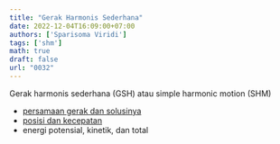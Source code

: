 ```yaml
---
title: "Gerak Harmonis Sederhana"
date: 2022-12-04T16:09:00+07:00
authors: ['Sparisoma Viridi']
tags: ['shm']
math: true
draft: false
url: "0032"
---
```


Gerak harmonis sederhana (GSH) atau simple harmonic motion (SHM)
+ [persamaan gerak dan solusinya](../0033)
+ [posisi dan kecepatan](../0034)
+ energi potensial, kinetik, dan total
